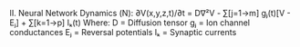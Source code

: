 II. Neural Network Dynamics (Ν):
∂V(x,y,z,t)/∂t = D∇²V - ∑[j=1→m] gⱼ(t)[V - Eⱼ] + ∑[k=1→p] Iₖ(t)
Where:
D = Diffusion tensor
gⱼ = Ion channel conductances
Eⱼ = Reversal potentials
Iₖ = Synaptic currents